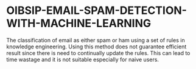 # OIBSIP-EMAIL-SPAM-DETECTION-WITH-MACHINE-LEARNING
The classification of email as either spam or ham using a set of rules in knowledge engineering. Using this method does not guarantee efficient result since there is need to continually update the rules. This can lead to time wastage and it is not suitable especially for naive users.
